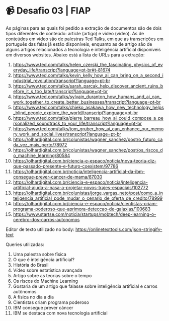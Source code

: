 # 📹 Desafio 03 | FIAP
As páginas para as quais foi pedido a extração de documentos são de dois tipos diferentes de conteúdo: article (artigo) e video (vídeo). As de conteúdos em vídeo são de palestras Ted Talks, em que as transcrições em português das falas já estão disponíveis, enquanto as de artigo são de alguns artigos relacionados a tecnologia e inteligência artificial disponíveis em diversos websites. Abaixo está a lista de URLs para a extração:

1. https://www.ted.com/talks/helen_czerski_the_fascinating_physics_of_everyday_life/transcript?language=pt-br#t-81674
2. https://www.ted.com/talks/kevin_kelly_how_ai_can_bring_on_a_second_industrial_revolution/transcript?language=pt-br
3. https://www.ted.com/talks/sarah_parcak_help_discover_ancient_ruins_before_it_s_too_late/transcript?language=pt-br
4. https://www.ted.com/talks/sylvain_duranton_how_humans_and_ai_can_work_together_to_create_better_businesses/transcript?language=pt-br
5. https://www.ted.com/talks/chieko_asakawa_how_new_technology_helps_blind_people_explore_the_world/transcript?language=pt-br
6. https://www.ted.com/talks/pierre_barreau_how_ai_could_compose_a_personalized_soundtrack_to_your_life/transcript?language=pt-br
7. https://www.ted.com/talks/tom_gruber_how_ai_can_enhance_our_memory_work_and_social_lives/transcript?language=pt-br
8. https://olhardigital.com.br/colunistas/wagner_sanchez/post/o_futuro_cada_vez_mais_perto/78972
9. https://olhardigital.com.br/colunistas/wagner_sanchez/post/os_riscos_do_machine_learning/80584
10. https://olhardigital.com.br/ciencia-e-espaco/noticia/nova-teoria-diz-que-passado-presente-e-futuro-coexistem/97786
11. https://olhardigital.com.br/noticia/inteligencia-artificial-da-ibm-consegue-prever-cancer-de-mama/87030
12. https://olhardigital.com.br/ciencia-e-espaco/noticia/inteligencia-artificial-ajuda-a-nasa-a-projetar-novos-trajes-espaciais/102772
13. https://olhardigital.com.br/colunistas/jorge_vargas_neto/post/como_a_inteligencia_artificial_pode_mudar_o_cenario_de_oferta_de_credito/78999
14. https://olhardigital.com.br/ciencia-e-espaco/noticia/cientistas-criam-programa-poderoso-que-aprimora-deteccao-de-galaxias/100683
15. https://www.startse.com/noticia/startups/mobtech/deep-learning-o-cerebro-dos-carros-autonomos

Editor de texto utilizado no body: https://onlinetexttools.com/json-stringify-text

Queries utilizadas:

1. Uma palestra sobre física
2. O que é inteligência artificial?
3. História do Brasil
4. Vídeo sobre estatística avançada
5. Artigo sobre as teorias sobre o tempo
6. Os riscos do Machine Learning
7. Gostaria de um artigo que falasse sobre inteligência artificial e carros autônomos
8. A física no dia a dia
9. Cientistas criam programa poderoso
10. IBM consegue prever câncer
11. IBM se destaca com nova tecnologia artificial
